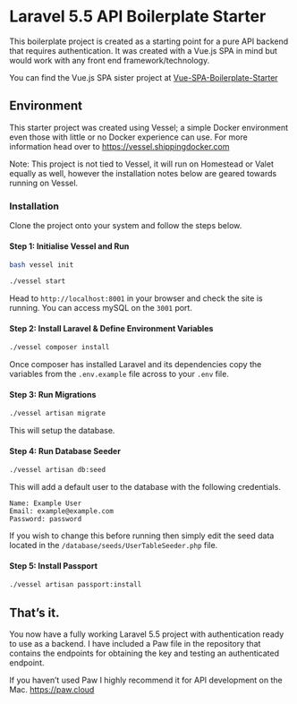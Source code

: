 # Laravel 5.5 API Boilerplate Starter
This boilerplate project is created as a starting point for a pure API backend that requires authentication. It was created with a Vue.js SPA in mind but would work with any front end framework/technology.

You can find the Vue.js SPA sister project at [Vue-SPA-Boilerplate-Starter](https://github.com/shealan/Vue-SPA-Boilerplate-Starter)

## Environment
This starter project was created using Vessel; a simple Docker environment even those with little or no Docker experience can use. For more information head over to https://vessel.shippingdocker.com

Note: This project is not tied to Vessel, it will run on Homestead or Valet equally as well, however the installation notes below are geared towards running on Vessel.

### Installation
Clone the project onto your system and follow the steps below.

#### Step 1: Initialise Vessel and Run
```bash
bash vessel init

./vessel start
```
Head to `http://localhost:8001` in your browser and check the site is running.
You can access mySQL on the `3001` port.

#### Step 2: Install Laravel & Define Environment Variables
```bash
./vessel composer install
```
Once composer has installed Laravel and its dependencies copy the variables from the `.env.example` file across to your `.env` file.

#### Step 3: Run Migrations
```bash
./vessel artisan migrate
```
This will setup the database.

#### Step 4: Run Database Seeder
```bash
./vessel artisan db:seed
```
This will add a default user to the database with the following credentials.

```
Name: Example User
Email: example@example.com
Password: password
```
If you wish to change this before running then simply edit the seed data located in the `/database/seeds/UserTableSeeder.php` file.

#### Step 5: Install Passport
```bash
./vessel artisan passport:install
```

## That’s it.
You now have a fully working Laravel 5.5 project with authentication ready to use as a backend. I have included a Paw file in the repository that contains the endpoints for obtaining the key and testing an authenticated endpoint.

If you haven’t used Paw I highly recommend it for API development on the Mac. https://paw.cloud